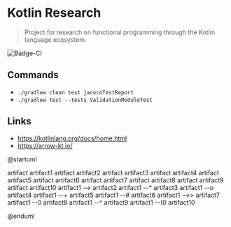 # Kotlin Research

> Project for research on functional programming through the Kotlin language ecosystem.

![Badge-CI]

## Commands

- ```./gradlew clean test jacocoTestReport```
- ```./gradlew test --tests ValidationModuleTest```

## Links
- https://kotlinlang.org/docs/home.html
- https://arrow-kt.io/

[Badge-CI]: https://github.com/butcherless/kotlin-research/actions/workflows/kotlin-ci.yml/badge.svg

@startuml

artifact artifact1
artifact artifact2
artifact artifact3
artifact artifact4
artifact artifact5
artifact artifact6
artifact artifact7
artifact artifact8
artifact artifact9
artifact artifact10
artifact1 --> artifact2
artifact1 --* artifact3
artifact1 --o artifact4
artifact1 --+ artifact5
artifact1 --# artifact6
artifact1 -->> artifact7
artifact1 --0 artifact8
artifact1 --^ artifact9
artifact1 --(0 artifact10

@enduml
